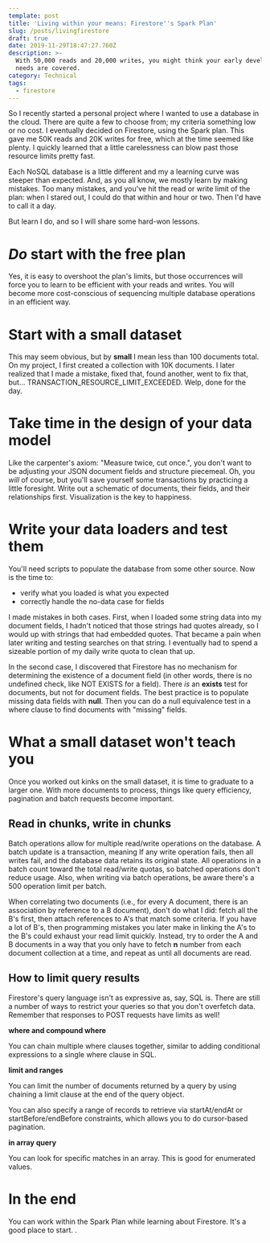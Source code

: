 ```yaml
---
template: post
title: 'Living within your means: Firestore''s Spark Plan'
slug: /posts/livingfirestore
draft: true
date: 2019-11-29T18:47:27.760Z
description: >-
  With 50,000 reads and 20,000 writes, you might think your early development
  needs are covered.
category: Technical
tags:
  - firestore
---
```

So I recently started a personal project where I wanted to use a database in the cloud. There are quite a few to choose from; my criteria  something low or no cost. I eventually decided on Firestore, using the Spark plan.  This gave me 50K reads and 20K writes for free, which at the time seemed like plenty. I quickly learned that a little carelessness can blow past those resource limits pretty fast.

Each NoSQL database is a little different and my a learning curve was steeper than expected. And, as you all know, we mostly learn by making mistakes. Too many mistakes, and you've hit the read or write limit of the plan: when I stared out, I could do that within and hour or two. Then I'd have to call it a day.

But learn I do, and so I will share some hard-won lessons.

# _Do_ start with the free plan

Yes, it is easy to overshoot the plan's limits, but those occurrences will force you to learn to be efficient with your reads and writes. You will become more cost-conscious of sequencing multiple database operations in an  efficient way.

# Start with a small dataset

This may seem obvious, but by **small** I mean less than 100 documents total.  On my project, I first created a collection with 10K documents. I later realized that I made a mistake, fixed that, found another, went to fix that, but... TRANSACTION_RESOURCE_LIMIT_EXCEEDED. Welp, done for the day.

# Take time in the design of your data model

Like the carpenter's axiom: "Measure twice, cut once.", you don't want to be adjusting your JSON document fields and structure piecemeal.  Oh, you _will_ of course, but you'll save yourself some transactions by practicing a little foresight. Write out a schematic of documents, their fields, and their relationships first. Visualization is the key to happiness.

# Write your data loaders and test them 

You'll need scripts to populate the database from some other source.  Now is the time to:

* verify what you loaded is what you expected
* correctly handle the no-data case for fields

I made mistakes in both cases.  First, when I loaded some string data into my document fields, I hadn't noticed that those strings had quotes already, so I would up with strings that had embedded quotes. That became a pain when later writing and testing searches on that string. I eventually had to spend a sizeable portion of my daily write quota to clean that up.

In the second case, I discovered that Firestore has no mechanism for determining the existence of a document field (in other words, there is no undefined check, like NOT EXISTS for a field). There _is_ an **exists** test for documents, but not for document fields. The best practice is to populate missing data fields with **null**. Then you can do a null equivalence test in a where clause to find documents with "missing" fields.

# What a small dataset won't teach you

Once you worked out kinks on the small dataset, it is time to graduate to a larger one. With more documents to process, things like query efficiency, pagination and batch requests become important.

## Read in chunks, write in chunks

Batch operations allow for multiple read/write operations on the database. A batch update is a transaction, meaning If any write operation fails, then all writes fail, and the database data retains its original state. All operations in a batch count toward the total read/write quotas, so batched operations don't reduce usage. Also, when writing via batch operations, be aware there's a 500 operation limit per batch.

When correlating two documents (i.e., for every A document, there is an association by reference to a B document), don't do what I did: fetch all the B's first, then attach references to A's that match some criteria.  If you have a lot of B's, then programming mistakes you later make in linking the A's to the B's could exhaust your read limit quickly. Instead, try to order the A and B documents in a way that you only have to fetch **n** number from each document collection at a time, and repeat as until all documents are read.

## How to limit query results

Firestore's query language isn't as expressive as, say,  SQL is. There are still a number of ways to restrict your queries so that you don't overfetch data. Remember that responses to POST requests have limits as well!

**where and compound where**

You can chain multiple where clauses together, similar to adding conditional expressions to a single where clause in SQL.

**limit and ranges**

You can limit the number of documents returned by a query by using chaining a limit clause at the end of the query object.

You can also specify a range of records to retrieve via startAt/endAt or startBefore/endBefore constraints, which allows you to do cursor-based pagination.

**in array query**

You can look for specific matches in an array.  This is good for enumerated values.

# In the end

You can work within the Spark Plan while learning about Firestore. It's a good place to start. <link to firestore article>.
